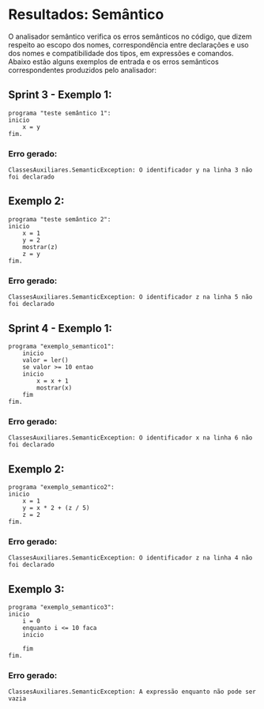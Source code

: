 # Resultados: Semântico
O analisador semântico verifica os erros semânticos no código, que dizem respeito ao escopo dos nomes, correspondência entre declarações e uso dos nomes e compatibilidade dos tipos, em expressões e comandos. Abaixo estão alguns exemplos de entrada e os erros semânticos correspondentes produzidos pelo analisador:

## Sprint 3 - Exemplo 1:
```
programa "teste semântico 1":
inicio
    x = y
fim.
```
### Erro gerado:
```
ClassesAuxiliares.SemanticException: O identificador y na linha 3 não foi declarado
```

## Exemplo 2:
```
programa "teste semântico 2":
inicio
    x = 1
    y = 2
    mostrar(z)
    z = y
fim.
```
### Erro gerado:
```
ClassesAuxiliares.SemanticException: O identificador z na linha 5 não foi declarado
```
## Sprint 4 - Exemplo 1:
```
programa "exemplo_semantico1":
    inicio
    valor = ler()
    se valor >= 10 entao
    inicio
        x = x + 1
        mostrar(x)
    fim
fim.
```
### Erro gerado:
```
ClassesAuxiliares.SemanticException: O identificador x na linha 6 não foi declarado
```

## Exemplo 2:
```
programa "exemplo_semantico2":
inicio
    x = 1
    y = x * 2 + (z / 5)
    z = 2
fim.
```
### Erro gerado:
```
ClassesAuxiliares.SemanticException: O identificador z na linha 4 não foi declarado
```

## Exemplo 3:
```
programa "exemplo_semantico3":
inicio
    i = 0
    enquanto i <= 10 faca
    inicio

    fim
fim.
```
### Erro gerado:
```
ClassesAuxiliares.SemanticException: A expressão enquanto não pode ser vazia
```